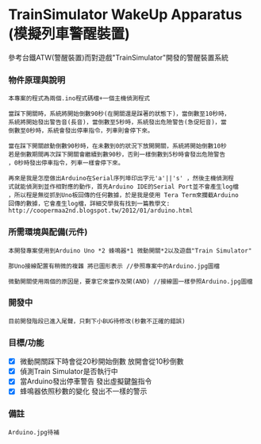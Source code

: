 TrainSimulator WakeUp Apparatus (模擬列車警醒裝置)
====================================
參考台鐵ATW(警醒裝置)而對遊戲"TrainSimulator"開發的警醒裝置系統

### 物件原理與說明
    本專案的程式為兩個.ino程式碼檔+一個主機偵測程式

    當踩下開關時，系統將開始倒數90秒(在開關還是踩著的狀態下)，當倒數至10秒時，
    系統將開始發出警告音(長音)，當倒數至5秒時，系統發出危險警告(急促短音)，當
    倒數至0秒時，系統會發出停車指令，列車則會停下來。

    當在踩下開關啟動倒數90秒時，在未數到0的狀況下放開開關，系統將開始倒數10秒
    若是倒數期間再次踩下開關會繼續到數90秒，否則一樣倒數到5秒時會發出危險警告
    ，0秒時發出停車指令，列車一樣會停下來。

    再來是我是怎麼做出Arduino在Serial序列埠印出字元'a'||'s' ，然後主機偵測程
    式就能偵測到並作相對應的動作，首先Arduino IDE的Serial Port並不會產生log檔
    ，所以程是無從抓到Uno板回傳的任何數據，於是我是使用 Tera Term來攔截Arduino
    回傳的數據，它會產生log檔，詳細交學我有找到一篇教學文:
    http://coopermaa2nd.blogspot.tw/2012/01/arduino.html

### 所需環境與配備(元件)
    本開發專案使用到Arduino Uno *2 蜂鳴器*1 微動開關*2以及遊戲"Train Simulator"

    那Uno接線配置有稍微的複雜 將已圖形表示 //參照專案中的Arduino.jpg圖檔

    微動開關使用兩個的原因是，要拿它來當作及閘(AND) //接線圖一樣參照Arduino.jpg圖檔

### 開發中
    目前開發階段已進入尾聲，只剩下小BUG待修改(秒數不正確的錯誤)

### 目標/功能

- [x] 微動開關踩下時會從20秒開始倒數 放開會從10秒倒數
- [x] 偵測Train Simulator是否執行中 
- [x] 當Arduino發出停車警告 發出虛擬鍵盤指令
- [x] 蜂鳴器依照秒數的變化 發出不一樣的警示

### 備註 
    Arduino.jpg待補